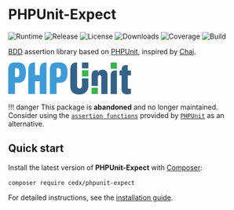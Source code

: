 # PHPUnit-Expect
![Runtime](https://img.shields.io/packagist/php-v/cedx/phpunit-expect.svg) ![Release](https://img.shields.io/packagist/v/cedx/phpunit-expect.svg) ![License](https://img.shields.io/packagist/l/cedx/phpunit-expect.svg) ![Downloads](https://img.shields.io/packagist/dt/cedx/phpunit-expect.svg) ![Coverage](https://coveralls.io/repos/github/cedx/phpunit-expect/badge.svg) ![Build](https://github.com/cedx/phpunit-expect/workflows/build/badge.svg)

[BDD](https://en.wikipedia.org/wiki/Behavior-driven_development) assertion library based on [PHPUnit](https://phpunit.de), inspired by [Chai](https://www.chaijs.com).

![PHPUnit](img/phpunit.png)

!!! danger
    This package is **abandoned** and no longer maintained.  
    Consider using the [`assertion functions`](https://github.com/sebastianbergmann/phpunit/blob/master/src/Framework/Assert/Functions.php) provided by [`PHPUnit`](https://packagist.org/packages/phpunit/phpunit) as an alternative.

## Quick start
Install the latest version of **PHPUnit-Expect** with [Composer](https://getcomposer.org):

```shell
composer require cedx/phpunit-expect
```

For detailed instructions, see the [installation guide](installation.md).
